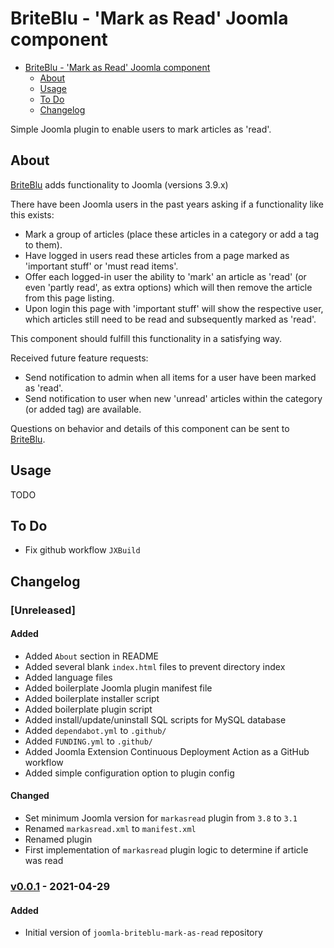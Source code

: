 # BriteBlu - 'Mark as Read' Joomla component

- [BriteBlu - 'Mark as Read' Joomla component](#briteblu---mark-as-read-joomla-component)
  - [About](#about)
  - [Usage](#usage)
  - [To Do](#to-do)
  - [Changelog](#changelog)

Simple Joomla plugin to enable users to mark articles as 'read'.

## About

[BriteBlu](https://www.briteblu.com) adds functionality to Joomla (versions 3.9.x)

There have been Joomla users in the past years asking if a functionality like this exists:
- Mark a group of articles (place these articles in a category or add a tag to them).
- Have logged in users read these articles from a page marked as 'important stuff' or 'must read items'.
- Offer each logged-in user the ability to 'mark' an article as 'read' (or even 'partly read', as extra options) which will then remove the article from this page listing.
- Upon login this page with 'important stuff' will show the respective user, which articles still need to be read and subsequently marked as 'read'.

This component should fulfill this functionality in a satisfying way.

Received future feature requests:
- Send notification to admin when all items for a user have been marked as 'read'.
- Send notification to user when new 'unread' articles within the category (or added tag) are available.

Questions on behavior and details of this component can be sent to [BriteBlu](https://www.briteblu.com).


## Usage

TODO

## To Do

- Fix github workflow `JXBuild`

## Changelog

### [Unreleased] <!-- omit in toc -->

#### Added <!-- omit in toc -->

- Added `About` section in README
- Added several blank `index.html` files to prevent directory index
- Added language files
- Added boilerplate Joomla plugin manifest file
- Added boilerplate installer script
- Added boilerplate plugin script
- Added install/update/uninstall SQL scripts for MySQL database
- Added `dependabot.yml` to `.github/`
- Added `FUNDING.yml` to `.github/`
- Added Joomla Extension Continuous Deployment Action as a GitHub workflow
- Added simple configuration option to plugin config

#### Changed <!-- omit in toc -->

- Set minimum Joomla version for `markasread` plugin from `3.8` to `3.1`
- Renamed `markasread.xml` to `manifest.xml`
- Renamed plugin
- First implementation of `markasread` plugin logic to determine if article was read

### [v0.0.1] - 2021-04-29 <!-- omit in toc -->

#### Added <!-- omit in toc -->
- Initial version of `joomla-briteblu-mark-as-read` repository

[v0.0.1]: https://github.com/briteblu/joomla-briteblu-mark-as-read/releases/tag/v0.0.1
